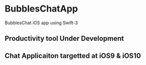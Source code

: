 # BubblesChatApp
BubblesChat iOS app using Swift-3

## Productivity tool Under Development
## Chat Applicaiton targetted at iOS9 & iOS10
